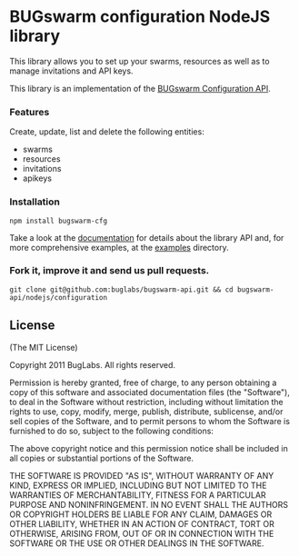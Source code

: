 # BUGswarm configuration NodeJS library

This library allows you to set up your swarms, resources as well as to manage 
invitations and API keys. 

This library is an implementation of the
[BUGswarm Configuration API](http://developer.bugswarm.net/configuration_api.html).

### Features
Create, update, list and delete the following entities:

* swarms
* resources 
* invitations
* apikeys

### Installation
`npm install bugswarm-cfg`

Take a look at the [documentation]() for details about the library API and, 
for more comprehensive examples, at the [examples]() directory. 

### Fork it, improve it and send us pull requests.
```shell
git clone git@github.com:buglabs/bugswarm-api.git && cd bugswarm-api/nodejs/configuration
```

## License
(The MIT License)

Copyright 2011 BugLabs. All rights reserved.

Permission is hereby granted, free of charge, to any person obtaining a copy
of this software and associated documentation files (the "Software"), to
deal in the Software without restriction, including without limitation the
rights to use, copy, modify, merge, publish, distribute, sublicense, and/or
sell copies of the Software, and to permit persons to whom the Software is
furnished to do so, subject to the following conditions:

The above copyright notice and this permission notice shall be included in
all copies or substantial portions of the Software.

THE SOFTWARE IS PROVIDED "AS IS", WITHOUT WARRANTY OF ANY KIND, EXPRESS OR
IMPLIED, INCLUDING BUT NOT LIMITED TO THE WARRANTIES OF MERCHANTABILITY,
FITNESS FOR A PARTICULAR PURPOSE AND NONINFRINGEMENT. IN NO EVENT SHALL THE
AUTHORS OR COPYRIGHT HOLDERS BE LIABLE FOR ANY CLAIM, DAMAGES OR OTHER
LIABILITY, WHETHER IN AN ACTION OF CONTRACT, TORT OR OTHERWISE, ARISING
FROM, OUT OF OR IN CONNECTION WITH THE SOFTWARE OR THE USE OR OTHER DEALINGS
IN THE SOFTWARE.


